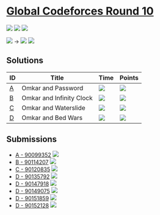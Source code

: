 # [Global Codeforces Round 10](https://codeforces.com/contest/1392)

![](https://img.shields.io/badge/Participation-3-blueviolet)
![](https://img.shields.io/badge/Rank-2203-orange)
![](https://img.shields.io/badge/Points-2941-blue)

![](https://img.shields.io/badge/Newbie-923-lightgrey) →
![](https://img.shields.io/badge/Pupil-1240-lightgreen)
![](https://img.shields.io/badge/-%2B317-green)

## Solutions
| ID | Title | Time | Points |
| --- | --- | --- | --- |
| [A](https://codeforces.com/contest/1392/problem/A) | Omkar and Password | ![](https://img.shields.io/badge/Time-00%3A12-yellowgreen) | ![](https://img.shields.io/badge/-484%2F500-blue) |
| [B](https://codeforces.com/contest/1392/problem/B) | Omkar and Infinity Clock | ![](https://img.shields.io/badge/Time-00%3A31-yellowgreen) | ![](https://img.shields.io/badge/-688%2F750-blue) |
| [C](https://codeforces.com/contest/1392/problem/C) | Omkar and Waterslide | ![](https://img.shields.io/badge/Time-00%3A41-yellowgreen) | ![](https://img.shields.io/badge/-891%2F1000-blue) |
| [D](https://codeforces.com/contest/1392/problem/D) | Omkar and Bed Wars | ![](https://img.shields.io/badge/Time-01%3A58-yellowgreen) | ![](https://img.shields.io/badge/-878%2F1500-blue) |

## Submissions
* [A - 90099352](https://codeforces.com/contest/1392/submission/90099352)
![](https://img.shields.io/badge/-Accepted-brightgreen)
* [B - 90114207](https://codeforces.com/contest/1392/submission/90114207)
![](https://img.shields.io/badge/-Accepted-brightgreen)
* [C - 90120835](https://codeforces.com/contest/1392/submission/90120835)
![](https://img.shields.io/badge/-Accepted-brightgreen)
* [D - 90135792](https://codeforces.com/contest/1392/submission/90135792)
![](https://img.shields.io/badge/-Wrong%20answer%20on%20pretest%202-red)
* [D - 90147918](https://codeforces.com/contest/1392/submission/90147918)
![](https://img.shields.io/badge/-Wrong%20answer%20on%20pretest%202-red)
* [D - 90149075](https://codeforces.com/contest/1392/submission/90149075)
![](https://img.shields.io/badge/-Wrong%20answer%20on%20pretest%202-red)
* [D - 90151859](https://codeforces.com/contest/1392/submission/90151859)
![](https://img.shields.io/badge/-Wrong%20answer%20on%20pretest%201-yellow)
* [D - 90152128](https://codeforces.com/contest/1392/submission/90152128)
![](https://img.shields.io/badge/-Accepted-brightgreen)
